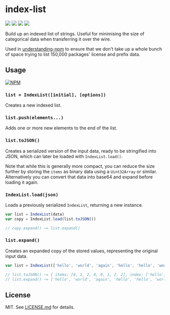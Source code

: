 # index-list
![](http://img.shields.io/badge/stability-experimental-orange.svg?style=flat)
![](http://img.shields.io/npm/v/index-list.svg?style=flat)
![](http://img.shields.io/npm/dm/index-list.svg?style=flat)
![](http://img.shields.io/npm/l/index-list.svg?style=flat)

Build up an indexed list of strings. Useful for minimising the size of categorical data when transferring it over the wire.

Used in
[understanding-npm](https://github.com/nodesource/understanding-npm/) to
ensure that we don't take up a whole bunch of space trying to list 150,000
packages' license and prefix data.

## Usage

[![NPM](https://nodei.co/npm/index-list.png)](https://nodei.co/npm/index-list/)

### `list = IndexList([initial], [options])`

Creates a new indexed list.

### `list.push(elements...)`

Adds one or more new elements to the end of the list.

### `list.toJSON()`

Creates a serialized version of the input data, ready to be stringified into
JSON, which can later be loaded with `IndexList.load()`.

Note that while this is generally more compact, you can
reduce the size further by storing the `items` as binary
data using a `Uint32Array` or similar. Alternatively you
can convert that data into base64 and expand before loading
it again.

### `IndexList.load(json)`

Loads a previously serialized `IndexList`, returning a new
instance.

``` javascript
var list = IndexList(data)
var copy = IndexList.load(list.toJSON())

// copy.expand() ~= list.expand()
```

### `list.expand()`

Creates an expanded copy of the stored values, representing the original
input data.

``` javascript
var list = IndexList(['hello', 'world', 'again', 'hello', 'hello', 'world', 'again', 'again'])

// list.toJSON() ~= { items: [0, 1, 2, 0, 0, 1, 2, 2], index: ['hello', 'world', 'again'] }
// list.expand() ~= ['hello', 'world', 'again', 'hello', 'hello', 'world', 'again', 'again']
```

## License

MIT. See [LICENSE.md](http://github.com/hughsk/index-list/blob/master/LICENSE.md) for details.
